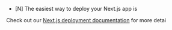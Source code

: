 
- [N]
The easiest way to deploy your Next.js app is 

Check out our [Next.js deployment documentation](https://nextjs.org/docs/deployment) for more detai
